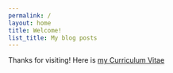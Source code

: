 ```yaml
---
permalink: /
layout: home
title: Welcome!
list_title: My blog posts
---
```


Thanks for visiting! Here is [my Curriculum Vitae](https://bastiaa.nl/markdown-cv/)